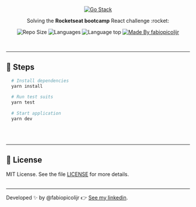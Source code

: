 <br />
<p align="center">
  <a href="https://rocketseat.com.br/gostack">
    <img alt="Go Stack" title="Go Stack" src="https://github.com/fabiopicolijr/desafio-conceitos-react/blob/master/src/assets/go-stack.jpg" />
  </a>
</p>
<p align="center">Solving the <b>Rocketseat bootcamp</b> React challenge :rocket:</p>

<p align="center">
  <img alt="Repo Size" title="Repo Size" src="https://img.shields.io/github/repo-size/fabiopicolijr/desafio-conceitos-react?color=282A36" />
  <img alt="Languages" title="Languages" src="https://img.shields.io/github/languages/count/fabiopicolijr/desafio-conceitos-react?color=282A36" />
  <img alt="Language top" title="Language top" title="Made By fabiopicolijr"  src="https://img.shields.io/github/languages/top/fabiopicolijr/desafio-conceitos-react?color=282A36" />
  <a href="https://github.com/fabiopicolijr">
    <img alt="Made By fabiopicolijr" title="Made By fabiopicolijr" src="https://img.shields.io/badge/made%20by-fabiopicolijr-917ECE" alt="Made by fabiopicolijr">
  <a>
</p>
<br />

---

## :running: Steps 
```bash
  # Install dependencies 
  yarn install 
  
  # Run test suits 
  yarn test 
  
  # Start application
  yarn dev
```
<br />
<br />

---

## :memo: License

MIT License. See the file [LICENSE](LICENSE.md) for more details.
<br />
<br />

---

Developed :sparkles: by @fabiopicolijr :point_right: [See my linkedin](http://www.linkedin.com/in/fabiopicolijr).